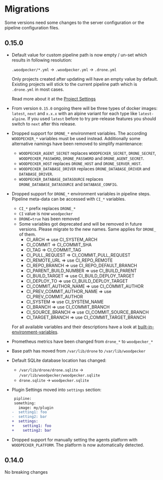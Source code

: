 # Migrations

Some versions need some changes to the server configuration or the pipeline configuration files.

## 0.15.0

- Default value for custom pipeline path is now empty / un-set which results in following resolution:

  `.woodpecker/*.yml` -> `.woodpecker.yml` -> `.drone.yml`

  Only projects created after updating will have an empty value by default. Existing projects will stick to the current pipeline path which is `.drone.yml` in most cases.

  Read more about it at the [Project Settings](/docs/usage/project-settings#pipeline-path)

- From version `0.15.0` ongoing there will be three types of docker images: `latest`, `next` and `x.x.x` with an alpine variant for each type like `latest-alpine`.
  If you used `latest` before to try pre-release features you should switch to `next` after this release.

- Dropped support for `DRONE_*` environment variables. The according `WOODPECKER_*` variables must be used instead.
  Additionally some alternative namings have been removed to simplify maintenance:
  - `WOODPECKER_AGENT_SECRET` replaces `WOODPECKER_SECRET`, `DRONE_SECRET`, `WOODPECKER_PASSWORD`, `DRONE_PASSWORD` and `DRONE_AGENT_SECRET`.
  - `WOODPECKER_HOST` replaces `DRONE_HOST` and `DRONE_SERVER_HOST`.
  - `WOODPECKER_DATABASE_DRIVER` replaces `DRONE_DATABASE_DRIVER` and `DATABASE_DRIVER`.
  - `WOODPECKER_DATABASE_DATASOURCE` replaces `DRONE_DATABASE_DATASOURCE` and `DATABASE_CONFIG`.

- Dropped support for `DRONE_*` environment variables in pipeline steps. Pipeline meta-data can be accessed with `CI_*` variables.
  - `CI_*` prefix replaces `DRONE_*`
  - `CI` value is now `woodpecker`
  - `DRONE=true` has been removed
  - Some variables got deprecated and will be removed in future versions. Please migrate to the new names. Same applies for `DRONE_` of them.
    - CI_ARCH => use CI_SYSTEM_ARCH
    - CI_COMMIT => CI_COMMIT_SHA
    - CI_TAG => CI_COMMIT_TAG
    - CI_PULL_REQUEST => CI_COMMIT_PULL_REQUEST
    - CI_REMOTE_URL => use CI_REPO_REMOTE
    - CI_REPO_BRANCH => use CI_REPO_DEFAULT_BRANCH
    - CI_PARENT_BUILD_NUMBER => use CI_BUILD_PARENT
    - CI_BUILD_TARGET => use CI_BUILD_DEPLOY_TARGET
    - CI_DEPLOY_TO => use CI_BUILD_DEPLOY_TARGET
    - CI_COMMIT_AUTHOR_NAME => use CI_COMMIT_AUTHOR
    - CI_PREV_COMMIT_AUTHOR_NAME => use CI_PREV_COMMIT_AUTHOR
    - CI_SYSTEM => use CI_SYSTEM_NAME
    - CI_BRANCH => use CI_COMMIT_BRANCH
    - CI_SOURCE_BRANCH => use CI_COMMIT_SOURCE_BRANCH
    - CI_TARGET_BRANCH => use CI_COMMIT_TARGET_BRANCH

  For all available variables and their descriptions have a look at [built-in-environment-variables](/docs/usage/environment#built-in-environment-variables).

- Prometheus metrics have been changed from `drone_*` to `woodpecker_*`

- Base path has moved from `/var/lib/drone` to `/var/lib/woodpecker`

- Default SQLite database location has changed:
  - `/var/lib/drone/drone.sqlite` -> `/var/lib/woodpecker/woodpecker.sqlite`
  - `drone.sqlite` -> `woodpecker.sqlite`

- Plugin Settings moved into `settings` section:
  ```diff
   pipline:
   something:
     image: my/plugin
  -  setting1: foo
  -  setting2: bar
  +  settings:
  +    setting1: foo
  +    setting2: bar
  ```

- Dropped support for manually setting the agents platform with `WOODPECKER_PLATFORM`. The platform is now automatically detected.

## 0.14.0

No breaking changes
